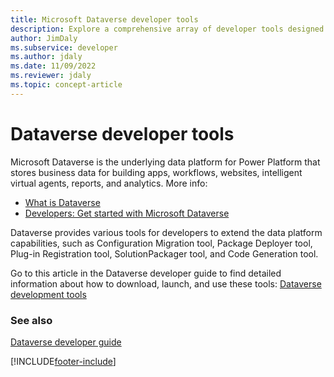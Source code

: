 ```yaml
---
title: Microsoft Dataverse developer tools
description: Explore a comprehensive array of developer tools designed to enhance and expand the functionalities of Microsoft Dataverse.
author: JimDaly
ms.subservice: developer
ms.author: jdaly
ms.date: 11/09/2022
ms.reviewer: jdaly
ms.topic: concept-article
---
```


# Dataverse developer tools

Microsoft Dataverse is the underlying data platform for Power Platform that stores business data for building apps, workflows, websites, intelligent virtual agents, reports, and analytics. More info:

- [What is Dataverse](/power-apps/maker/data-platform/data-platform-intro)
- [Developers: Get started with Microsoft Dataverse](/power-apps/developer/data-platform/get-started-developers)

Dataverse provides various tools for developers to extend the data platform capabilities, such as Configuration Migration tool, Package Deployer tool, Plug-in Registration tool, SolutionPackager tool, and Code Generation tool.

Go to this article in the Dataverse developer guide to find detailed information about how to download, launch, and use these tools: [Dataverse development tools](/power-apps/developer/data-platform/download-tools-nuget)  

### See also

[Dataverse developer guide](/power-apps/developer/data-platform/)<br/>

[!INCLUDE[footer-include](../includes/footer-banner.md)]
